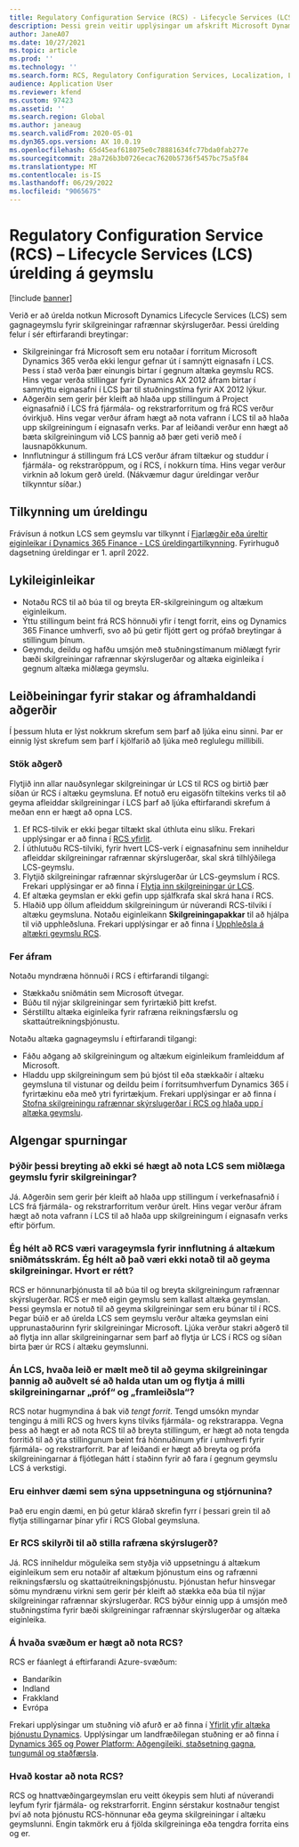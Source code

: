 ```yaml
---
title: Regulatory Configuration Service (RCS) - Lifecycle Services (LCS) úrelding á geymslu
description: Þessi grein veitir upplýsingar um afskrift Microsoft Dynamics Lifecycle Services (LCS) geymsla sem er fyrirhuguð sem hluti af útfærslu á Regulatory Configuration Service (RCS) alþjóðlegu geymslunni.
author: JaneA07
ms.date: 10/27/2021
ms.topic: article
ms.prod: ''
ms.technology: ''
ms.search.form: RCS, Regulatory Configuration Services, Localization, LCS storage, LCS storage deprecation
audience: Application User
ms.reviewer: kfend
ms.custom: 97423
ms.assetid: ''
ms.search.region: Global
ms.author: janeaug
ms.search.validFrom: 2020-05-01
ms.dyn365.ops.version: AX 10.0.19
ms.openlocfilehash: 65d45eaf618075e0c78881634fc77bda0fab277e
ms.sourcegitcommit: 28a726b3b0726ecac7620b5736f5457bc75a5f84
ms.translationtype: MT
ms.contentlocale: is-IS
ms.lasthandoff: 06/29/2022
ms.locfileid: "9065675"
---
```

# <a name="regulatory-configuration-service-rcs--lifecycle-services-lcs-storage-deprecation"></a>Regulatory Configuration Service (RCS) – Lifecycle Services (LCS) úrelding á geymslu

[!include [banner](../includes/banner.md)]

Verið er að úrelda notkun Microsoft Dynamics Lifecycle Services (LCS) sem gagnageymslu fyrir skilgreiningar rafrænnar skýrslugerðar. Þessi úrelding felur í sér eftirfarandi breytingar:

- Skilgreiningar frá Microsoft sem eru notaðar í forritum Microsoft Dynamics 365 verða ekki lengur gefnar út í samnýtt eignasafn í LCS. Þess í stað verða þær einungis birtar í gegnum altæka geymslu RCS. Hins vegar verða stillingar fyrir Dynamics AX 2012 áfram birtar í samnýttu eignasafni í LCS þar til stuðningstíma fyrir AX 2012 lýkur.
- Aðgerðin sem gerir þér kleift að hlaða upp stillingum á Project eignasafnið í LCS frá fjármála- og rekstrarforritum og frá RCS verður óvirkjuð. Hins vegar verður áfram hægt að nota vafrann í LCS til að hlaða upp skilgreiningum í eignasafn verks. Þar af leiðandi verður enn hægt að bæta skilgreiningum við LCS þannig að þær geti verið með í lausnapökkunum.
- Innflutningur á stillingum frá LCS verður áfram tiltækur og studdur í fjármála- og rekstraröppum, og í RCS, í nokkurn tíma. Hins vegar verður virknin að lokum gerð úreld. (Nákvæmur dagur úreldingar verður tilkynntur síðar.)

## <a name="deprecation-notice"></a>Tilkynning um úreldingu

Frávísun á notkun LCS sem geymslu var tilkynnt í [Fjarlægðir eða úreltir eiginleikar í Dynamics 365 Finance - LCS úreldingartilkynning](../get-started/removed-deprecated-features-finance.md#features-removed-or-deprecated-in-the-finance-10017-release). Fyrirhuguð dagsetning úreldingar er 1. apríl 2022.

## <a name="key-features"></a>Lykileiginleikar

- Notaðu RCS til að búa til og breyta ER-skilgreiningum og altækum eiginleikum.
- Ýttu stillingum beint frá RCS hönnuði yfir í tengt forrit, eins og Dynamics 365 Finance umhverfi, svo að þú getir fljótt gert og prófað breytingar á stillingum þínum.
- Geymdu, deildu og hafðu umsjón með stuðningstímanum miðlægt fyrir bæði skilgreiningar rafrænnar skýrslugerðar og altæka eiginleika í gegnum altæka miðlæga geymslu.

## <a name="guidance-for-one-time-and-ongoing-actions"></a>Leiðbeiningar fyrir stakar og áframhaldandi aðgerðir

Í þessum hluta er lýst nokkrum skrefum sem þarf að ljúka einu sinni. Þar er einnig lýst skrefum sem þarf í kjölfarið að ljúka með reglulegu millibili.

### <a name="one-time-action"></a>Stök aðgerð

Flytjið inn allar nauðsynlegar skilgreiningar úr LCS til RCS og birtið þær síðan úr RCS í altæku geymsluna. Ef notuð eru eigasöfn tiltekins verks til að geyma afleiddar skilgreiningar í LCS þarf að ljúka eftirfarandi skrefum á meðan enn er hægt að opna LCS.

1. Ef RCS-tilvik er ekki þegar tiltækt skal úthluta einu slíku. Frekari upplýsingar er að finna í [RCS yfirlit](rcs-overview.md).
2. Í úthlutuðu RCS-tilviki, fyrir hvert LCS-verk í eignasafninu sem inniheldur afleiddar skilgreiningar rafrænnar skýrslugerðar, skal skrá tilhlýðilega LCS-geymslu.
3. Flytjið skilgreiningar rafrænnar skýrslugerðar úr LCS-geymslum í RCS. Frekari upplýsingar er að finna í [Flytja inn skilgreiningar úr LCS](/dynamics365/fin-ops-core/dev-itpro/analytics/tasks/er-import-configuration-lifecycle-services).
4. Ef altæka geymslan er ekki gefin upp sjálfkrafa skal skrá hana í RCS.
5. Hlaðið upp öllum afleiddum skilgreiningum úr núverandi RCS-tilviki í altæku geymsluna. Notaðu eiginleikann **Skilgreiningapakkar** til að hjálpa til við upphleðsluna. Frekari upplýsingar er að finna í [Upphleðsla á altækri geymslu RCS](rcs-global-repo-upload.md).

### <a name="going-forward"></a>Fer áfram

Notaðu myndræna hönnuði í RCS í eftirfarandi tilgangi:

- Stækkaðu sniðmátin sem Microsoft útvegar.
- Búðu til nýjar skilgreiningar sem fyrirtækið þitt krefst.
- Sérstilltu altæka eiginleika fyrir rafræna reikningsfærslu og skattaútreikningsþjónustu.

Notaðu altæka gagnageymslu í eftirfarandi tilgangi:

- Fáðu aðgang að skilgreiningum og altækum eiginleikum framleiddum af Microsoft.
- Hladdu upp skilgreiningum sem þú bjóst til eða stækkaðir í altæku geymsluna til vistunar og deildu þeim í forritsumhverfum Dynamics 365 í fyrirtækinu eða með ytri fyrirtækjum. Frekari upplýsingar er að finna í [Stofna skilgreiningu rafrænnar skýrslugerðar í RCS og hlaða upp í altæka geymslu](rcs-global-repo-upload.md).

## <a name="frequently-asked-questions"></a>Algengar spurningar

### <a name="does-this-change-mean-that-lcs-cant-be-used-as-central-storage-for-configurations"></a>Þýðir þessi breyting að ekki sé hægt að nota LCS sem miðlæga geymslu fyrir skilgreiningar?

Já. Aðgerðin sem gerir þér kleift að hlaða upp stillingum í verkefnasafnið í LCS frá fjármála- og rekstrarforritum verður úrelt. Hins vegar verður áfram hægt að nota vafrann í LCS til að hlaða upp skilgreiningum í eignasafn verks eftir þörfum.

### <a name="i-thought-that-rcs-was-a-replacement-repository-for-importing-global-template-files-i-didnt-think-that-its-used-to-store-configurations-which-is-correct"></a>Ég hélt að RCS væri varageymsla fyrir innflutning á altækum sniðmátsskrám. Ég hélt að það væri ekki notað til að geyma skilgreiningar. Hvort er rétt?

RCS er hönnunarþjónusta til að búa til og breyta skilgreiningum rafrænnar skýrslugerðar. RCS er með eigin geymslu sem kallast altæka geymslan. Þessi geymsla er notuð til að geyma skilgreiningar sem eru búnar til í RCS. Þegar búið er að úrelda LCS sem geymslu verður altæka geymslan eini upprunastaðurinn fyrir skilgreiningar Microsoft. Ljúka verður stakri aðgerð til að flytja inn allar skilgreiningarnar sem þarf að flytja úr LCS í RCS og síðan birta þær úr RCS í altæku geymslunni.

### <a name="without-lcs-what-is-the-suggested-way-to-store-configurations-so-that-test-and-production-configurations-can-easily-be-managed-and-transferred"></a>Án LCS, hvaða leið er mælt með til að geyma skilgreiningar þannig að auðvelt sé að halda utan um og flytja á milli skilgreiningarnar „próf“ og „framleiðsla“?

RCS notar hugmyndina á bak við *tengt forrit*. Tengd umsókn myndar tengingu á milli RCS og hvers kyns tilviks fjármála- og rekstrarappa. Vegna þess að hægt er að nota RCS til að breyta stillingum, er hægt að nota tengda forritið til að ýta stillingunum beint frá hönnuðinum yfir í umhverfi fyrir fjármála- og rekstrarforrit. Þar af leiðandi er hægt að breyta og prófa skilgreiningarnar á fljótlegan hátt í staðinn fyrir að fara í gegnum geymslu LCS á verkstigi.

### <a name="are-there-any-examples-that-show-the-setup-and-management"></a>Eru einhver dæmi sem sýna uppsetninguna og stjórnunina?

Það eru engin dæmi, en þú getur klárað skrefin fyrr í þessari grein til að flytja stillingarnar þínar yfir í RCS Global geymsluna.

### <a name="is-rcs-a-prerequisite-to-configure-electronic-reporting"></a>Er RCS skilyrði til að stilla rafræna skýrslugerð?

Já. RCS inniheldur möguleika sem styðja við uppsetningu á altækum eiginleikum sem eru notaðir af altækum þjónustum eins og rafrænni reikningsfærslu og skattaútreikningsþjónustu. Þjónustan hefur hinsvegar sömu myndrænu virkni sem gerir þér kleift að stækka eða búa til nýjar skilgreiningar rafrænnar skýrslugerðar. RCS býður einnig upp á umsjón með stuðningstíma fyrir bæði skilgreiningar rafrænnar skýrslugerðar og altæka eiginleika.

### <a name="which-regions-can-rcs-be-deployed-in"></a>Á hvaða svæðum er hægt að nota RCS?

RCS er fáanlegt á eftirfarandi Azure-svæðum:

- Bandaríkin
- Indland
- Frakkland
- Evrópa

Frekari upplýsingar um stuðning við afurð er að finna í [Yfirlit yfir altæka þjónustu Dynamics](globalization-services-overview.md). Upplýsingar um landfræðilegan stuðning er að finna í [Dynamics 365 og Power Platform: Aðgengileiki, staðsetning gagna, tungumál og staðfærsla](https://aka.ms/rcs/D365Productavailabilityguide).

### <a name="whats-the-cost-of-using-rcs"></a>Hvað kostar að nota RCS?

RCS og hnattvæðingargeymslan eru veitt ókeypis sem hluti af núverandi leyfum fyrir fjármála- og rekstrarforrit. Enginn sérstakur kostnaður tengist því að nota þjónustu RCS-hönnunar eða geyma skilgreiningar í altæku geymslunni. Engin takmörk eru á fjölda skilgreininga eða tengdra forrita eins og er.
